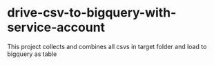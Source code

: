 # drive-csv-to-bigquery-with-service-account
This project collects and combines all csvs in target folder and load to bigquery as table
